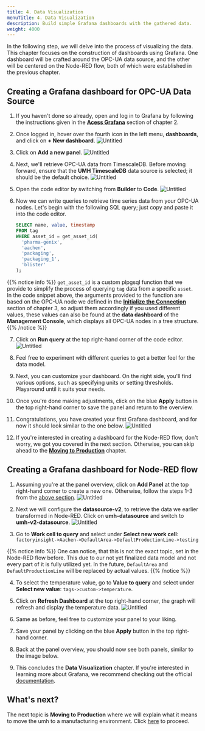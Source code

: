```yaml
---
title: 4. Data Visualization
menuTitle: 4. Data Visualization
description: Build simple Grafana dashboards with the gathered data.
weight: 4000
---
```


In the following step, we will delve into the process of visualizing the data.
This chapter focuses on the construction of dashboards using Grafana. One
dashboard will be crafted around the OPC-UA data source, and the other will be
centered on the Node-RED flow, both of which were established in the
previous chapter.

## Creating a Grafana dashboard for OPC-UA Data Source

1. If you haven't done so already, open and log in to Grafana by following the instructions given in the
   [**Acess Grafana**](/docs/getstarted/managingthesystem/#access-grafana) section of chapter 2.

2. Once logged in, hover over the fourth icon in the left menu,
   **dashboards**, and click on **+ New dashboard**.
   ![Untitled](/images/getstarted/dataVisualization/getStartedDataVisNewDashboard.png?width=75%)

3. Click on **Add a new panel**.
   ![Untitled](/images/getstarted/dataVisualization/getStartedDataVisNewPanel.png?width=75%)

4. Next, we'll retrieve OPC-UA data from TimescaleDB. Before moving forward, ensure that the
   **UMH TimescaleDB** data source is selected; it should be the default choice.
   ![Untitled](/images/getstarted/dataVisualization/getStartedDataVisTimescaleDatasource.png?width=75%)

5. Open the code editor by switching from **Builder** to **Code**.
   ![Untitled](/images/getstarted/dataVisualization/getStartedDataVisCodeTab.png?width=75%)

6. Now we can write queries to retrieve time series data from your OPC-UA nodes. Let's begin with the
   following SQL query; just copy and paste it into the code editor.

   ```sql
   SELECT name, value, timestamp
   FROM tag
   WHERE asset_id = get_asset_id(
     'pharma-genix',
     'aachen',
     'packaging',
     'packaging_1',
     'blister'
   );
   ```

{{% notice info %}}
`get_asset_id` is a custom plpgsql function that we provide to simplify the process of querying
`tag` data from a specific `asset`.
In the code snippet above, the arguments provided to the function are based on the OPC-UA node we defined in the
[**Initialize the Connection**](/docs/getstarted/dataacquisitionmanipulation/#initialize-the-connection)
section of chapter 3, so adjust them accordingly if you used different values, these values can also be found at
the **data dashboard** of the **Management Console**, which displays all OPC-UA nodes in a tree structure.
{{% /notice %}}

7. Click on **Run query** at the top right-hand corner of the code editor.
   ![Untitled](/images/getstarted/dataVisualization/getStartedDataVisRunQuery.png?width=75%)

8. Feel free to experiment with different queries to get a better feel for the data model.

9. Next, you can customize your dashboard. On the right side, you'll find various
   options, such as specifying units or setting thresholds. Playaround until it
   suits your needs.

10. Once you're done making adjustments, click on the blue **Apply** button in the
    top right-hand corner to save the panel and return to the overview.

11. Congratulations, you have created your first Grafana dashboard, and for now it
    should look similar to the one below.
    ![Untitled](/images/getstarted/dataVisualization/getStartedDataVisDashboard1.png?width=75%)

12. If you're interested in creating a dashboard for the Node-RED flow, don't worry,
    we got you covered in the next section. Otherwise, you can skip ahead to the
    [**Moving to Production**](/docs/getstarted/movingtoproduction/) chapter.

## Creating a Grafana dashboard for Node-RED flow

1. Assuming you're at the panel overview, click on **Add Panel** at the top
   right-hand corner to create a new one. Otherwise, follow the steps 1-3
   from the [above section](#creating-a-grafana-dashboard-for-opc-ua-data-source).
   ![Untitled](/images/getstarted/dataVisualization/getStartedDataVisAddingNewPanel.png?width=75%)

2. Next we will configure the **datasource-v2**, to retrieve the data we earlier
   transformed in Node-RED. Click on **umh-datasource** and switch to
   **umh-v2-datasource**.
   ![Untitled](/images/getstarted/dataVisualization/getStartedDataVisDatasourceV2.png?width=75%)

3. Go to **Work cell to query** and select under **Select new work cell**:
   `factoryinsight->Aachen->DefaultArea->DefaultProductionLine->testing`

{{% notice info %}}
One can notice, that this is not the exact topic, set in the Node-RED flow
before. This due to our not yet finalized data model and not every part of
it is fully utilized yet. In the future, `DefaultArea` and
`DefaultProductionLine` will be replaced by actual values.
{{% /notice %}}

4. To select the temperature value, go to **Value to query** and
   select under **Select new value**:
   `tags->custom->temperature`.

5. Click on **Refresh Dashboard** at the top right-hand corner,
   the graph will refresh and display the temperature data.
   ![Untitled](/images/getstarted/dataVisualization/getStartedDataVisRefreshDashboard.png?width=75%)

6. Same as before, feel free to customize your panel to your liking.

7. Save your panel by clicking on the blue **Apply** button in the top right-hand
   corner.

8. Back at the panel overview, you should now see both panels, similar to the
   image below.
   <!-- ![Untitled](/images/getstarted/dataVisualization/getStartedDataVisDashboard2.png?width=75%) -->

9. This concludes the **Data Visualization** chapter. If you're interested in
   learning more about Grafana, we recommend checking out the official
   [documentation](https://grafana.com/docs/grafana/latest/).

## What's next?

The next topic is **Moving to Production** where we will explain what it
means to move the umh to a manufacturing environment.
Click [here](/docs/getstarted/movingtoproduction/) to proceed.
